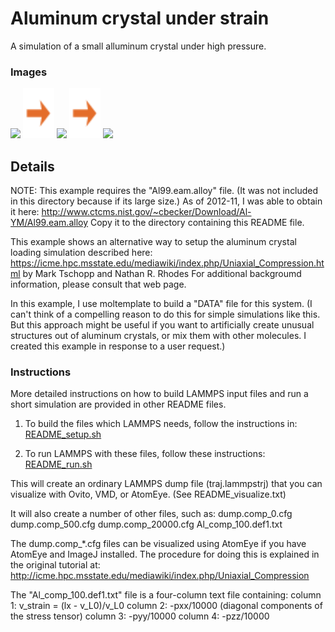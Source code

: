 Aluminum crystal under strain
=============================
A simulation of a small alluminum crystal under high pressure.

### Images

<img src="images/AlCell_LR.jpg" width=110> <img src="images/rightarrow.svg" height=80> <img src="images/AlCrystal10x10x10_t=0steps_LR.jpg" height=140> <img src="images/rightarrow.svg" height=80> <img src="images/AlCrystal10x10x10_t=20000steps_LR.jpg" height=140>


## Details

NOTE: This example requires the "Al99.eam.alloy" file.
(It was not included in this directory because if its large size.)
As of 2012-11, I was able to obtain it here:
http://www.ctcms.nist.gov/~cbecker/Download/Al-YM/Al99.eam.alloy
Copy it to the directory containing this README file.

This example shows an alternative way to setup the
aluminum crystal loading simulation described here:
https://icme.hpc.msstate.edu/mediawiki/index.php/Uniaxial_Compression.html
by Mark Tschopp and Nathan R. Rhodes
For additional backgroumd information, please consult that web page.

In this example, I use moltemplate to build a "DATA" file for this system.
(I can't think of a compelling reason to do this for simple simulations like
this. But this approach might be useful if you want to artificially create
unusual structures out of aluminum crystals, or mix them with other molecules.
I created this example in response to a user request.)

### Instructions

More detailed instructions on how to build LAMMPS input files and
run a short simulation are provided in other README files.

1) To build the files which LAMMPS needs, follow the instructions in:
[README_setup.sh](README_setup.sh)

2) To run LAMMPS with these files, follow these instructions:
[README_run.sh](README_run.sh)

This will create an ordinary LAMMPS dump file (traj.lammpstrj) that you can visualize with Ovito, VMD, or AtomEye.  (See README_visualize.txt)

It will also create a number of other files, such as:
dump.comp_0.cfg
dump.comp_500.cfg
dump.comp_20000.cfg
Al_comp_100.def1.txt

The dump.comp_*.cfg files can be visualized using
AtomEye if you have AtomEye and ImageJ installed.
The procedure for doing this is explained in the original tutorial at:
http://icme.hpc.msstate.edu/mediawiki/index.php/Uniaxial_Compression

The "Al_comp_100.def1.txt" file is a four-column text file containing:
column 1:     v_strain = (lx - v_L0)/v_L0
column 2:     -pxx/10000  (diagonal components of the stress tensor)
column 3:     -pyy/10000
column 4:     -pzz/10000

